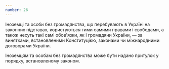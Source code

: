 ```yaml
---
number: 26
---
```


Іноземці та особи без громадянства, що перебувають в Україні на законних підставах, користуються тими самими правами і
свободами, а також несуть такі самі обов'язки, як і громадяни України, — за винятками, встановленими Конституцією,
законами чи міжнародними договорами України.

Іноземцям та особам без громадянства може бути надано притулок у порядку, встановленому законом.
